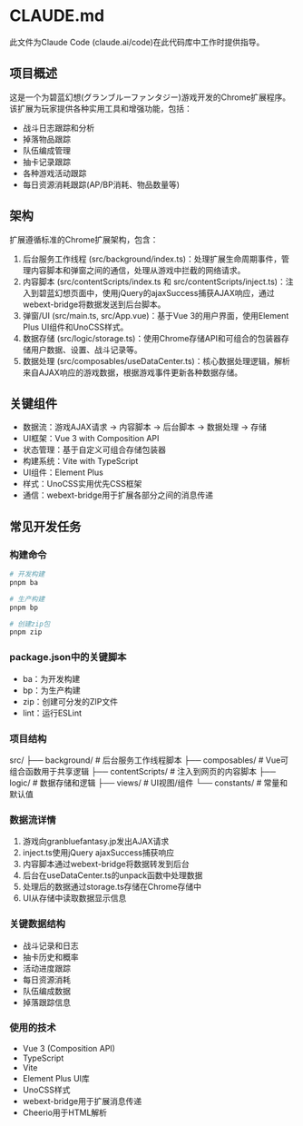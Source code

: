 # CLAUDE.md

此文件为Claude Code (claude.ai/code)在此代码库中工作时提供指导。

## 项目概述

这是一个为碧蓝幻想(グランブルーファンタジー)游戏开发的Chrome扩展程序。该扩展为玩家提供各种实用工具和增强功能，包括：
- 战斗日志跟踪和分析
- 掉落物品跟踪
- 队伍编成管理
- 抽卡记录跟踪
- 各种游戏活动跟踪
- 每日资源消耗跟踪(AP/BP消耗、物品数量等)

## 架构

扩展遵循标准的Chrome扩展架构，包含：

1. 后台服务工作线程 (src/background/index.ts)：处理扩展生命周期事件，管理内容脚本和弹窗之间的通信，处理从游戏中拦截的网络请求。
2. 内容脚本 (src/contentScripts/index.ts 和 src/contentScripts/inject.ts)：注入到碧蓝幻想页面中，使用jQuery的ajaxSuccess捕获AJAX响应，通过webext-bridge将数据发送到后台脚本。
3. 弹窗/UI (src/main.ts, src/App.vue)：基于Vue 3的用户界面，使用Element Plus UI组件和UnoCSS样式。
4. 数据存储 (src/logic/storage.ts)：使用Chrome存储API和可组合的包装器存储用户数据、设置、战斗记录等。
5. 数据处理 (src/composables/useDataCenter.ts)：核心数据处理逻辑，解析来自AJAX响应的游戏数据，根据游戏事件更新各种数据存储。

## 关键组件

- 数据流：游戏AJAX请求 → 内容脚本 → 后台脚本 → 数据处理 → 存储
- UI框架：Vue 3 with Composition API
- 状态管理：基于自定义可组合存储包装器
- 构建系统：Vite with TypeScript
- UI组件：Element Plus
- 样式：UnoCSS实用优先CSS框架
- 通信：webext-bridge用于扩展各部分之间的消息传递

## 常见开发任务

### 构建命令
```bash
# 开发构建
pnpm ba

# 生产构建
pnpm bp

# 创建zip包
pnpm zip
```

### package.json中的关键脚本

- ba：为开发构建
- bp：为生产构建
- zip：创建可分发的ZIP文件
- lint：运行ESLint

### 项目结构

src/
├── background/         # 后台服务工作线程脚本
├── composables/        # Vue可组合函数用于共享逻辑
├── contentScripts/     # 注入到网页的内容脚本
├── logic/             # 数据存储和逻辑
├── views/             # UI视图/组件
└── constants/         # 常量和默认值

### 数据流详情

1. 游戏向granbluefantasy.jp发出AJAX请求
2. inject.ts使用jQuery ajaxSuccess捕获响应
3. 内容脚本通过webext-bridge将数据转发到后台
4. 后台在useDataCenter.ts的unpack函数中处理数据
5. 处理后的数据通过storage.ts存储在Chrome存储中
6. UI从存储中读取数据显示信息

### 关键数据结构

- 战斗记录和日志
- 抽卡历史和概率
- 活动进度跟踪
- 每日资源消耗
- 队伍编成数据
- 掉落跟踪信息

### 使用的技术

- Vue 3 (Composition API)
- TypeScript
- Vite
- Element Plus UI库
- UnoCSS样式
- webext-bridge用于扩展消息传递
- Cheerio用于HTML解析
